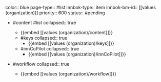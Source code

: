 color:: blue
page-type:: #list
innbok-type:: item
innbok-bm-id:: [[values (organization)]]
priority:: 600
status:: #pending

- #content #list
  collapsed:: true
	- {{embed [[values (organization)/content]]}}
  - #keys
    collapsed:: true
	  - {{embed [[values (organization)/keys]]}}
  - #innCoPilot
    collapsed:: true
	  - {{embed [[values (organization)/innCoPilot]]}}

- #workflow
  collapsed:: true
	- {{embed [[values (organization)/workflow]]}}

